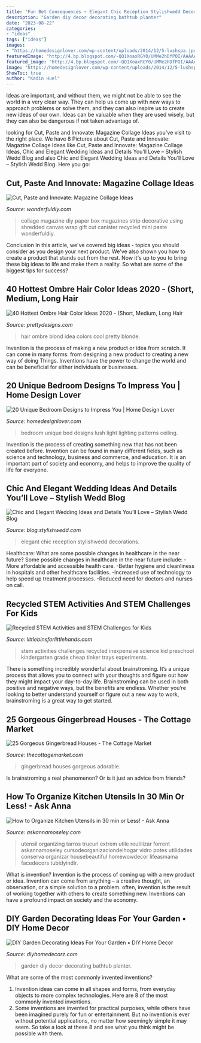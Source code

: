 ```yaml
---
title: "Fun Bet Consequences ~ Elegant Chic Reception Stylishwedd Decorations"
description: "Garden diy decor decorating bathtub planter"
date: "2023-08-22"
categories:
- "ideas"
tags: ["ideas"]
images:
- "https://homedesignlover.com/wp-content/uploads/2014/12/5-lushspa.jpg"
featuredImage: "http://4.bp.blogspot.com/-QQ1XoaxRGY0/UMMe2hDfPOI/AAAAAAAARVo/eLK9h4R7oFc/s1600/gingerbread1.jpg"
featured_image: "http://4.bp.blogspot.com/-QQ1XoaxRGY0/UMMe2hDfPOI/AAAAAAAARVo/eLK9h4R7oFc/s1600/gingerbread1.jpg"
image: "https://homedesignlover.com/wp-content/uploads/2014/12/5-lushspa.jpg"
ShowToc: true
author: "Kadin Huel"
---
```



Ideas are important, and without them, we might not be able to see the world in a very clear way. They can help us come up with new ways to approach problems or solve them, and they can also inspire us to create new ideas of our own. Ideas can be valuable when they are used wisely, but they can also be dangerous if not taken advantage of.

	

		
looking for Cut, Paste and Innovate: Magazine Collage Ideas you've visit to the right place. We have 8 Pictures about Cut, Paste and Innovate: Magazine Collage Ideas like Cut, Paste and Innovate: Magazine Collage Ideas, Chic and Elegant Wedding Ideas and Details You’ll Love – Stylish Wedd Blog and also Chic and Elegant Wedding Ideas and Details You’ll Love – Stylish Wedd Blog. Here you go:
		
    
## Cut, Paste And Innovate: Magazine Collage Ideas

<img loading=lazy src="https://cdn.wonderfuldiy.com/wp-content/uploads/2017/11/Magazine-strip-gift-wrap-box.jpg" onerror="this.onerror=null;this.src='https://tse3.mm.bing.net/th?id=OIP.rrVluVNouRRxpHd7mR1rCAHaE8&amp;pid=15.1';" alt="Cut, Paste and Innovate: Magazine Collage Ideas">

_Source: wonderfuldiy.com_

>collage magazine diy paper box magazines strip decorative using shredded canvas wrap gift cut canister recycled mini paste wonderfuldiy. 

	

Conclusion
In this article, we've covered big ideas - topics you should consider as you design your next product. We've also shown you how to create a product that stands out from the rest. Now it's up to you to bring these big ideas to life and make them a reality. So what are some of the biggest tips for success?

    
## 40 Hottest Ombre Hair Color Ideas 2020 - (Short, Medium, Long Hair

<img loading=lazy src="http://www.prettydesigns.com/wp-content/uploads/2015/09/Red-to-Blond-Ombre-Hair-Color-Idea.jpg" onerror="this.onerror=null;this.src='https://tse3.mm.bing.net/th?id=OIP.JKhCHOR1ybuRan_BU-_ipAHaLH&amp;pid=15.1';" alt="40 Hottest Ombre Hair Color Ideas 2020 - (Short, Medium, Long Hair">

_Source: prettydesigns.com_

>hair ombre blond idea colors cool pretty blonde. 

	

Invention is the process of making a new product or idea from scratch. It can come in many forms: from designing a new product to creating a new way of doing Things. Inventions have the power to change the world and can be beneficial for either individuals or businesses.

    
## 20 Unique Bedroom Designs To Impress You | Home Design Lover

<img loading=lazy src="https://homedesignlover.com/wp-content/uploads/2014/12/5-lushspa.jpg" onerror="this.onerror=null;this.src='https://tse2.mm.bing.net/th?id=OIP.zwgDJ85uSCQ-9sz2oV00SQHaFK&amp;pid=15.1';" alt="20 Unique Bedroom Designs to Impress You | Home Design Lover">

_Source: homedesignlover.com_

>bedroom unique bed designs lush light lighting patterns ceiling. 

	

Invention is the process of creating something new that has not been created before. Invention can be found in many different fields, such as science and technology, business and commerce, and education. It is an important part of society and economy, and helps to improve the quality of life for everyone.

    
## Chic And Elegant Wedding Ideas And Details You’ll Love – Stylish Wedd Blog

<img loading=lazy src="http://blog.stylishwedd.com/wp-content/uploads/2017/02/chic-wedding-reception-ideas-you-will-love.jpg" onerror="this.onerror=null;this.src='https://tse4.mm.bing.net/th?id=OIP._rEGTx0PJz-0BtDrNDJSCgHaRj&amp;pid=15.1';" alt="Chic and Elegant Wedding Ideas and Details You’ll Love – Stylish Wedd Blog">

_Source: blog.stylishwedd.com_

>elegant chic reception stylishwedd decorations. 

	

Healthcare: What are some possible changes in healthcare in the near future?
Some possible changes in healthcare in the near future include: 
-More affordable and accessible health care. 
-Better hygiene and cleanliness in hospitals and other healthcare facilities. 
-Increased use of technology to help speed up treatment processes. 
-Reduced need for doctors and nurses on call.

    
## Recycled STEM Activities And STEM Challenges For Kids

<img loading=lazy src="http://littlebinsforlittlehands.com/wp-content/uploads/2016/02/Inexpensive-STEM-ideas-for-kids.jpg" onerror="this.onerror=null;this.src='https://tse4.mm.bing.net/th?id=OIP.SaAm0nokxCrc6pP8q5dTiQHaLH&amp;pid=15.1';" alt="Recycled STEM Activities and STEM Challenges for Kids">

_Source: littlebinsforlittlehands.com_

>stem activities challenges recycled inexpensive science kid preschool kindergarten grade cheap tinker trays experiments. 

	

There is something incredibly wonderful about brainstroming. It’s a unique process that allows you to connect with your thoughts and figure out how they might impact your day-to-day life. Brainstroming can be used in both positive and negative ways, but the benefits are endless. Whether you’re looking to better understand yourself or figure out a new way to work, brainstroming is a great way to get started.

    
## 25 Gorgeous Gingerbread Houses - The Cottage Market

<img loading=lazy src="http://4.bp.blogspot.com/-QQ1XoaxRGY0/UMMe2hDfPOI/AAAAAAAARVo/eLK9h4R7oFc/s1600/gingerbread1.jpg" onerror="this.onerror=null;this.src='https://tse1.mm.bing.net/th?id=OIP.JV__yxiTGf_QZtCKxGrn7AAAAA&amp;pid=15.1';" alt="25 Gorgeous Gingerbread Houses - The Cottage Market">

_Source: thecottagemarket.com_

>gingerbread houses gorgeous adorable. 

	

Is brainstroming a real phenomenon? Or is it just an advice from friends?

    
## How To Organize Kitchen Utensils In 30 Min Or Less! - Ask Anna

<img loading=lazy src="https://secureservercdn.net/198.71.233.72/99o.b92.myftpupload.com/wp-content/uploads/2015/12/DIY-Mason-jar-utensil-holders.jpg" onerror="this.onerror=null;this.src='https://tse2.mm.bing.net/th?id=OIP.PprmXwmO71-Gh6oZ4wCMlgHaFS&amp;pid=15.1';" alt="How to Organize Kitchen Utensils in 30 min or Less! - Ask Anna">

_Source: askannamoseley.com_

>utensil organizing tarros trucuri extrem utile reutilizar forrent askannamoseley cursodeorganizaciondelhogar vidro potes utilidades conserva organizar housebeautiful homewowdecor lifeasmama facedecors tubidyindir. 

	

What is invention?
Invention is the process of coming up with a new product or idea. Invention can come from anything – a creative thought, an observation, or a simple solution to a problem. often, invention is the result of working together with others to create something new. Inventions can have a profound impact on society and the economy.

    
## DIY Garden Decorating Ideas For Your Garden • DIY Home Decor

<img loading=lazy src="http://www.diyhomedecorz.com/wp-content/uploads/2017/05/Bathtub-Planter.jpg" onerror="this.onerror=null;this.src='https://tse2.mm.bing.net/th?id=OIP.Z7LlK7AwjB9_bOJEg2eX8wHaO0&amp;pid=15.1';" alt="DIY Garden Decorating Ideas For Your Garden • DIY Home Decor">

_Source: diyhomedecorz.com_

>garden diy decor decorating bathtub planter. 

	

What are some of the most commonly invented inventions?
1. Invention ideas can come in all shapes and forms, from everyday objects to more complex technologies. Here are 8 of the most commonly invented inventions.
2. Some inventions are invented for practical purposes, while others have been imagined purely for fun or entertainment. But no invention is ever without potential applications, no matter how seemingly simple it may seem. So take a look at these 8 and see what you think might be possible with them.

